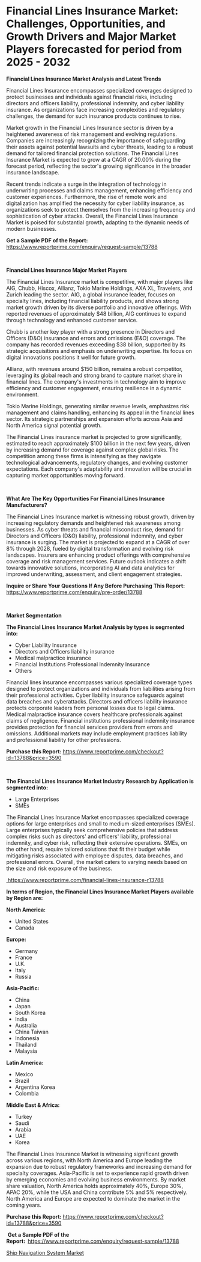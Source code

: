 <p><h1>Financial Lines Insurance Market: Challenges, Opportunities, and Growth Drivers and Major Market Players forecasted for period from 2025 - 2032</h1></p><p><strong>Financial Lines Insurance Market Analysis and Latest Trends</strong></p>
<p><p>Financial Lines Insurance encompasses specialized coverages designed to protect businesses and individuals against financial risks, including directors and officers liability, professional indemnity, and cyber liability insurance. As organizations face increasing complexities and regulatory challenges, the demand for such insurance products continues to rise.</p><p>Market growth in the Financial Lines Insurance sector is driven by a heightened awareness of risk management and evolving regulations. Companies are increasingly recognizing the importance of safeguarding their assets against potential lawsuits and cyber threats, leading to a robust demand for tailored financial protection solutions. The Financial Lines Insurance Market is expected to grow at a CAGR of 20.00% during the forecast period, reflecting the sector's growing significance in the broader insurance landscape.</p><p>Recent trends indicate a surge in the integration of technology in underwriting processes and claims management, enhancing efficiency and customer experiences. Furthermore, the rise of remote work and digitalization has amplified the necessity for cyber liability insurance, as organizations seek to protect themselves from the increasing frequency and sophistication of cyber attacks. Overall, the Financial Lines Insurance Market is poised for substantial growth, adapting to the dynamic needs of modern businesses.</p></p>
<p><strong>Get a Sample PDF of the Report:&nbsp;</strong> <a href="https://www.reportprime.com/enquiry/request-sample/13788?utm_campaign=3519&utm_medium=2&utm_source=Github&utm_content=ia&utm_term=20032025&utm_id=financial-lines-insurance">https://www.reportprime.com/enquiry/request-sample/13788</a></p>
<p>&nbsp;</p>
<p><strong>Financial Lines Insurance Major Market Players</strong></p>
<p><p>The Financial Lines Insurance market is competitive, with major players like AIG, Chubb, Hiscox, Allianz, Tokio Marine Holdings, AXA XL, Travelers, and Zurich leading the sector. AIG, a global insurance leader, focuses on specialty lines, including financial liability products, and shows strong market growth driven by its diverse portfolio and innovative offerings. With reported revenues of approximately $48 billion, AIG continues to expand through technology and enhanced customer service.</p><p>Chubb is another key player with a strong presence in Directors and Officers (D&O) insurance and errors and omissions (E&O) coverage. The company has recorded revenues exceeding $38 billion, supported by its strategic acquisitions and emphasis on underwriting expertise. Its focus on digital innovations positions it well for future growth.</p><p>Allianz, with revenues around $150 billion, remains a robust competitor, leveraging its global reach and strong brand to capture market share in financial lines. The company's investments in technology aim to improve efficiency and customer engagement, ensuring resilience in a dynamic environment.</p><p>Tokio Marine Holdings, generating similar revenue levels, emphasizes risk management and claims handling, enhancing its appeal in the financial lines sector. Its strategic partnerships and expansion efforts across Asia and North America signal potential growth.</p><p>The Financial Lines insurance market is projected to grow significantly, estimated to reach approximately $100 billion in the next few years, driven by increasing demand for coverage against complex global risks. The competition among these firms is intensifying as they navigate technological advancements, regulatory changes, and evolving customer expectations. Each company's adaptability and innovation will be crucial in capturing market opportunities moving forward.</p></p>
<p>&nbsp;</p>
<p><strong>What Are The Key Opportunities For Financial Lines Insurance Manufacturers?</strong></p>
<p><p>The Financial Lines Insurance market is witnessing robust growth, driven by increasing regulatory demands and heightened risk awareness among businesses. As cyber threats and financial misconduct rise, demand for Directors and Officers (D&O) liability, professional indemnity, and cyber insurance is surging. The market is projected to expand at a CAGR of over 8% through 2028, fueled by digital transformation and evolving risk landscapes. Insurers are enhancing product offerings with comprehensive coverage and risk management services. Future outlook indicates a shift towards innovative solutions, incorporating AI and data analytics for improved underwriting, assessment, and client engagement strategies.</p></p>
<p><strong>Inquire or Share Your Questions If Any Before Purchasing This Report:</strong> <a href="https://www.reportprime.com/enquiry/pre-order/13788?utm_campaign=3519&utm_medium=2&utm_source=Github&utm_content=ia&utm_term=20032025&utm_id=financial-lines-insurance">https://www.reportprime.com/enquiry/pre-order/13788</a></p>
<p>&nbsp;</p>
<p><strong>Market Segmentation</strong></p>
<p><strong>The Financial Lines Insurance Market Analysis by types is segmented into:</strong></p>
<p><ul><li>Cyber Liability Insurance</li><li>Directors and Officers liability insurance</li><li>Medical malpractice insurance</li><li>Financial Institutions Professional Indemnity Insurance</li><li>Others</li></ul></p>
<p><p>Financial lines insurance encompasses various specialized coverage types designed to protect organizations and individuals from liabilities arising from their professional activities. Cyber liability insurance safeguards against data breaches and cyberattacks. Directors and officers liability insurance protects corporate leaders from personal losses due to legal claims. Medical malpractice insurance covers healthcare professionals against claims of negligence. Financial institutions professional indemnity insurance provides protection for financial services providers from errors and omissions. Additional markets may include employment practices liability and professional liability for other professions.</p></p>
<p><strong>Purchase this Report:&nbsp;</strong><a href="https://www.reportprime.com/checkout?id=13788&price=3590&utm_campaign=3519&utm_medium=2&utm_source=Github&utm_content=ia&utm_term=20032025&utm_id=financial-lines-insurance">https://www.reportprime.com/checkout?id=13788&price=3590</a></p>
<p>&nbsp;</p>
<p><strong>The Financial Lines Insurance Market Industry Research by Application is segmented into:</strong></p>
<p><ul><li>Large Enterprises</li><li>SMEs</li></ul></p>
<p><p>The Financial Lines Insurance Market encompasses specialized coverage options for large enterprises and small to medium-sized enterprises (SMEs). Large enterprises typically seek comprehensive policies that address complex risks such as directors' and officers' liability, professional indemnity, and cyber risk, reflecting their extensive operations. SMEs, on the other hand, require tailored solutions that fit their budget while mitigating risks associated with employee disputes, data breaches, and professional errors. Overall, the market caters to varying needs based on the size and risk exposure of the business.</p></p>
<p><a href="https://www.reportprime.com/financial-lines-insurance-r13788?utm_campaign=3519&utm_medium=2&utm_source=Github&utm_content=ia&utm_term=20032025&utm_id=financial-lines-insurance">&nbsp;https://www.reportprime.com/financial-lines-insurance-r13788</a></p>
<p><strong>In terms of Region, the Financial Lines Insurance Market Players available by Region are:</strong></p>
<p>
    <p> <strong> North America: </strong>
        <ul>
            <li>United States</li>
            <li>Canada</li>
        </ul>
        </p> 
    <p> <strong> Europe: </strong>
        <ul>
            <li>Germany</li>
            <li>France</li>
            <li>U.K.</li>
            <li>Italy</li>
            <li>Russia</li>
        </ul>
        </p> 
    <p> <strong> Asia-Pacific: </strong>
        <ul>
            <li>China</li>
            <li>Japan</li>
            <li>South Korea</li>
            <li>India</li>
            <li>Australia</li>
            <li>China Taiwan</li>
            <li>Indonesia</li>
            <li>Thailand</li>
            <li>Malaysia</li>
        </ul>
        </p> 
    <p> <strong> Latin America: </strong>
        <ul>
            <li>Mexico</li>
            <li>Brazil</li>
            <li>Argentina Korea</li>
            <li>Colombia</li>
        </ul>
        </p> 
    <p> <strong> Middle East & Africa: </strong>
        <ul>
            <li>Turkey</li>
            <li>Saudi</li>
            <li>Arabia</li>
            <li>UAE</li>
            <li>Korea</li>
        </ul>
    </p>
    </p>
<p><p>The Financial Lines Insurance Market is witnessing significant growth across various regions, with North America and Europe leading the expansion due to robust regulatory frameworks and increasing demand for specialty coverages. Asia-Pacific is set to experience rapid growth driven by emerging economies and evolving business environments. By market share valuation, North America holds approximately 40%, Europe 30%, APAC 20%, while the USA and China contribute 5% and 5% respectively. North America and Europe are expected to dominate the market in the coming years.</p></p>
<p><strong>Purchase this Report: </strong><a href="https://www.reportprime.com/checkout?id=13788&price=3590&utm_campaign=3519&utm_medium=2&utm_source=Github&utm_content=ia&utm_term=20032025&utm_id=financial-lines-insurance">https://www.reportprime.com/checkout?id=13788&price=3590</a></p>
<p>&nbsp;<strong>Get a Sample PDF of the Report:&nbsp;&nbsp;</strong><a href="https://www.reportprime.com/enquiry/request-sample/13788?utm_campaign=3519&utm_medium=2&utm_source=Github&utm_content=ia&utm_term=20032025&utm_id=financial-lines-insurance">https://www.reportprime.com/enquiry/request-sample/13788</a></p>
<p><strong></strong></p>
<p><p><a href="https://github.com/shirlantosx7/Market-Research-Report-List-1/blob/main/ship-navigation-system-market.md?utm_campaign=3519&utm_medium=2&utm_source=Github&utm_content=ia&utm_term=20032025&utm_id=financial-lines-insurance">Ship Navigation System Market</a></p></p>